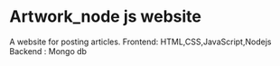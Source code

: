
# Artwork_node js website
A website for posting articles.
Frontend: HTML,CSS,JavaScript,Nodejs
Backend : Mongo db
